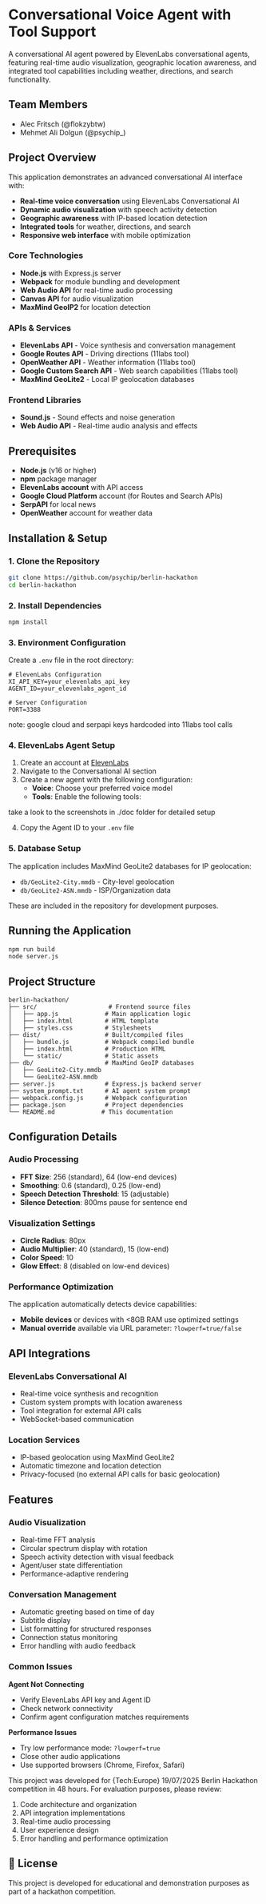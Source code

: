 # Conversational Voice Agent with Tool Support

A conversational AI agent powered by ElevenLabs conversational agents, featuring real-time audio visualization, geographic location awareness, and integrated tool capabilities including weather, directions, and search functionality.

## Team Members
- Alec Fritsch (@flokzybtw)
- Mehmet Ali Dolgun (@psychip_)

## Project Overview

This application demonstrates an advanced conversational AI interface with:
- **Real-time voice conversation** using ElevenLabs Conversational AI
- **Dynamic audio visualization** with speech activity detection
- **Geographic awareness** with IP-based location detection
- **Integrated tools** for weather, directions, and search
- **Responsive web interface** with mobile optimization

### Core Technologies
- **Node.js** with Express.js server
- **Webpack** for module bundling and development
- **Web Audio API** for real-time audio processing
- **Canvas API** for audio visualization
- **MaxMind GeoIP2** for location detection

### APIs & Services
- **ElevenLabs API** - Voice synthesis and conversation management
- **Google Routes API** - Driving directions (11labs tool)
- **OpenWeather API** - Weather information  (11labs tool)
- **Google Custom Search API** - Web search capabilities (11labs tool)
- **MaxMind GeoLite2** - Local IP geolocation databases

### Frontend Libraries
- **Sound.js** - Sound effects and noise generation
- **Web Audio API** - Real-time audio analysis and effects

## Prerequisites
- **Node.js** (v16 or higher)
- **npm** package manager
- **ElevenLabs account** with API access
- **Google Cloud Platform** account (for Routes and Search APIs)
- **SerpAPI** for local news
- **OpenWeather** account for weather data

## Installation & Setup

### 1. Clone the Repository
```bash
git clone https://github.com/psychip/berlin-hackathon
cd berlin-hackathon
```

### 2. Install Dependencies
```bash
npm install
```

### 3. Environment Configuration
Create a `.env` file in the root directory:
```env
# ElevenLabs Configuration
XI_API_KEY=your_elevenlabs_api_key
AGENT_ID=your_elevenlabs_agent_id

# Server Configuration
PORT=3388
```

note: google cloud and serpapi keys hardcoded into 11labs tool calls

### 4. ElevenLabs Agent Setup
1. Create an account at [ElevenLabs](https://elevenlabs.io)
2. Navigate to the Conversational AI section
3. Create a new agent with the following configuration:
   - **Voice**: Choose your preferred voice model
   - **Tools**: Enable the following tools:

take a look to the screenshots in ./doc folder for detailed setup

4. Copy the Agent ID to your `.env` file

### 5. Database Setup
The application includes MaxMind GeoLite2 databases for IP geolocation:
- `db/GeoLite2-City.mmdb` - City-level geolocation
- `db/GeoLite2-ASN.mmdb` - ISP/Organization data

These are included in the repository for development purposes.

## Running the Application

```bash
npm run build
node server.js
```

## Project Structure

```
berlin-hackathon/
├── src/                    # Frontend source files
│   ├── app.js             # Main application logic
│   ├── index.html         # HTML template
│   ├── styles.css         # Stylesheets
├── dist/                  # Built/compiled files
│   ├── bundle.js          # Webpack compiled bundle
│   ├── index.html         # Production HTML
│   └── static/            # Static assets
├── db/                    # MaxMind GeoIP databases
│   ├── GeoLite2-City.mmdb
│   └── GeoLite2-ASN.mmdb
├── server.js              # Express.js backend server
├── system_prompt.txt      # AI agent system prompt
├── webpack.config.js      # Webpack configuration
├── package.json           # Project dependencies
└── README.md             # This documentation
```

## Configuration Details

### Audio Processing
- **FFT Size**: 256 (standard), 64 (low-end devices)
- **Smoothing**: 0.6 (standard), 0.25 (low-end)
- **Speech Detection Threshold**: 15 (adjustable)
- **Silence Detection**: 800ms pause for sentence end

### Visualization Settings
- **Circle Radius**: 80px
- **Audio Multiplier**: 40 (standard), 15 (low-end)
- **Color Speed**: 10
- **Glow Effect**: 8 (disabled on low-end devices)

### Performance Optimization
The application automatically detects device capabilities:
- **Mobile devices** or devices with <8GB RAM use optimized settings
- **Manual override** available via URL parameter: `?lowperf=true/false`

## API Integrations

### ElevenLabs Conversational AI
- Real-time voice synthesis and recognition
- Custom system prompts with location awareness
- Tool integration for external API calls
- WebSocket-based communication

### Location Services
- IP-based geolocation using MaxMind GeoLite2
- Automatic timezone and location detection
- Privacy-focused (no external API calls for basic geolocation)

## Features

### Audio Visualization
- Real-time FFT analysis
- Circular spectrum display with rotation
- Speech activity detection with visual feedback
- Agent/user state differentiation
- Performance-adaptive rendering

### Conversation Management
- Automatic greeting based on time of day
- Subtitle display
- List formatting for structured responses
- Connection status monitoring
- Error handling with audio feedback

### Common Issues

**Agent Not Connecting**
- Verify ElevenLabs API key and Agent ID
- Check network connectivity
- Confirm agent configuration matches requirements

**Performance Issues**
- Try low performance mode: `?lowperf=true`
- Close other audio applications
- Use supported browsers (Chrome, Firefox, Safari)

This project was developed for {Tech:Europe} 19/07/2025 Berlin Hackathon competition in 48 hours. For evaluation purposes, please review:
1. Code architecture and organization
2. API integration implementations
3. Real-time audio processing
4. User experience design
5. Error handling and performance optimization

## 📄 License

This project is developed for educational and demonstration purposes as part of a hackathon competition.

